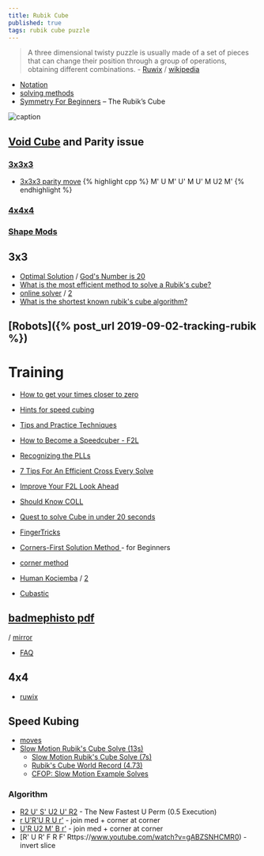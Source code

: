 ```yaml
---
title: Rubik Cube
published: true
tags: rubik cube puzzle
---
```

> A three dimensional twisty puzzle is usually made of a set of pieces that can change their position through a group of operations, obtaining different combinations. - [Ruwix](https://ruwix.com/twisty-puzzles/) / [wikipedia](https://en.wikipedia.org/wiki/Rubik%27s_Cube)
 
- [Notation](https://ruwix.com/the-rubiks-cube/notation/)
- [solving methods](https://ruwix.com/the-rubiks-cube/different-rubiks-cube-solving-methods/)
- [Symmetry For Beginners](https://hackaday.com/2016/05/24/symmetry-for-beginners-the-rubiks-cube-needs-art/#more-205192)  – The Rubik’s Cube

![caption](https://ruwix.com/pics/puzzles/5x5/2x2-4x4-5x5-rubiks-cube.JPG)

## [Void Cube](https://ruwix.com/twisty-puzzles/void-cube/) and Parity issue
### [3x3x3](https://ruwix.com/the-rubiks-cube/unsolvable-rubiks-cube-invalid-scramble/)
- [3x3x3 parity move](https://puzzling.stackexchange.com/a/21)
{% highlight cpp %}
M' U M' U' M U' M U2 M'
{% endhighlight %}

### [4x4x4](https://www.speedsolving.com/wiki/index.php/4x4x4_parity_algorithms)


### [Shape Mods](https://ruwix.com/twisty-puzzles/3x3x3-rubiks-cube-shape-mods-variations/)

## 3x3

- [Optimal Solution](https://en.wikipedia.org/wiki/Optimal_solutions_for_Rubik%27s_Cube) / [God's Number is 20](http://www.cube20.org/)
- [What is the most efficient method to solve a Rubik's cube?](https://puzzling.stackexchange.com/questions/228/what-is-the-most-efficient-method-to-solve-a-rubiks-cube)
- [online solver](https://ruwix.com/online-rubiks-cube-solver-program/) / [2](https://rubiks-cube-solver.com)
- [What is the shortest known rubik's cube algorithm?](https://puzzling.stackexchange.com/questions/2467/what-is-the-shortest-known-rubiks-cube-algorithm)


## [Robots]({% post_url 2019-09-02-tracking-rubik %})

# Training
- [How to get your times closer to zero](http://www.speedcubing.com/chris/speedcubing.html)
- [Hints for speed cubing](http://www.ws.binghamton.edu/fridrich/hints.html)
- [Tips and Practice Techniques](http://cubefreak.net/speed/articles/tips.php)

- [How to Become a Speedcuber - F2L](https://www.youtube.com/watch?v=TBCvY9em2f0)

- [Recognizing the PLLs](http://www.cubewhiz.com/pllrecognition.php)

- [7 Tips For An Efficient Cross Every Solve](https://www.youtube.com/watch?v=IWXpkfwimo0)
- [Improve Your F2L Look Ahead](https://www.youtube.com/watch?v=bHvoKuN-0c4)
- [Should Know COLL](https://www.youtube.com/watch?v=t3KcPrjmJJ4)
- [Quest to solve Cube in under 20 seconds](https://medium.com/the-mission/my-month-long-quest-to-solve-a-rubiks-cube-in-under-20-seconds-2b2204282575)
- [FingerTricks](https://ruwix.com/the-rubiks-cube/fingertricks/)

- [Corners-First Solution Method ](http://rubikscube.info/beginner.php)  - for Beginners
- [corner method](https://www.youtube.com/watch?v=j4FjX_TRnnU&list=PLIrK-8DuwP1XdZzZ7WbgL7VhAhp8S1kka&index=6)

- [Human Kociemba](https://www.youtube.com/watch?v=CqXjwy0R7V4) / [2](https://www.youtube.com/watch?v=BkFfdazNInU)

- [Cubastic](https://www.youtube.com/watch?v=E7-0GYMCwyQ)

## [badmephisto pdf](/images/badmephisto-speedcubing-method.pdf)
 / [mirror](https://defhacks.github.io/badmephisto-mirror/pll.html)
- [FAQ](http://badmephisto.com/)

## 4x4
- [ruwix](https://ruwix.com/twisty-puzzles/4x4x4-rubiks-cube-rubiks-revenge/)

## Speed Kubing
- [moves](https://www.youtube.com/watch?v=fRflJ3kjZ4A&t=179s)
- [Slow Motion Rubik's Cube Solve (13s)](https://www.youtube.com/watch?v=gEPgcWx1JMs)
	- [Slow Motion Rubik's Cube Solve (7s)](https://youtu.be/Ejgw3GZk94s?t=20)
    - [Rubik's Cube World Record (4.73)](https://youtu.be/Ejgw3GZk94s?t=20)
    - [CFOP: Slow Motion Example Solves](https://youtu.be/1PFQWi6oKIo?t=121)
    
### Algorithm
- [R2 U' S' U2 U' R2](https://www.youtube.com/watch?v=1u8BptRSXaw&list=PLh9akXp2EH2D1MBpl8gb0w2WM0eiailpB&index=3) - The New Fastest U Perm (0.5 Execution)
- [r U'R'U R U r'](https://youtu.be/6lef76z55F4) - join med + corner at corner
- [U'R U2 M' B r'](https://youtu.be/yEGp7kbHR3M) - join med + corner at corner
- [R' U R' F R F' Rttps://www.youtube.com/watch?v=gABZSNHCMR0) - invert slice
